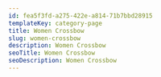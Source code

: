 ```yaml
---
id: fea5f3fd-a275-422e-a814-71b7bbd28915
templateKey: category-page
title: Women Crossbow
slug: women-crossbow
description: Women Crossbow
seoTitle: Women Crossbow
seoDescription: Women Crossbow
---
```

